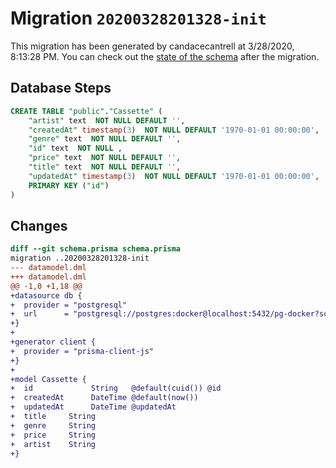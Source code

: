 # Migration `20200328201328-init`

This migration has been generated by candacecantrell at 3/28/2020, 8:13:28 PM.
You can check out the [state of the schema](./schema.prisma) after the migration.

## Database Steps

```sql
CREATE TABLE "public"."Cassette" (
    "artist" text  NOT NULL DEFAULT '',
    "createdAt" timestamp(3)  NOT NULL DEFAULT '1970-01-01 00:00:00',
    "genre" text  NOT NULL DEFAULT '',
    "id" text  NOT NULL ,
    "price" text  NOT NULL DEFAULT '',
    "title" text  NOT NULL DEFAULT '',
    "updatedAt" timestamp(3)  NOT NULL DEFAULT '1970-01-01 00:00:00',
    PRIMARY KEY ("id")
) 
```

## Changes

```diff
diff --git schema.prisma schema.prisma
migration ..20200328201328-init
--- datamodel.dml
+++ datamodel.dml
@@ -1,0 +1,18 @@
+datasource db {
+  provider = "postgresql"
+  url      = "postgresql://postgres:docker@localhost:5432/pg-docker?schema=public"
+}
+
+generator client {
+  provider = "prisma-client-js"
+}
+
+model Cassette {
+  id             String   @default(cuid()) @id
+  createdAt      DateTime @default(now())
+  updatedAt      DateTime @updatedAt
+  title     String
+  genre     String
+  price     String
+  artist    String
+}
```


